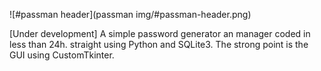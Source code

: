 ![#passman header](passman img/#passman-header.png)

[Under development] A simple password generator an manager coded in less than 24h. straight using Python and SQLite3. The strong point is the GUI using CustomTkinter.
